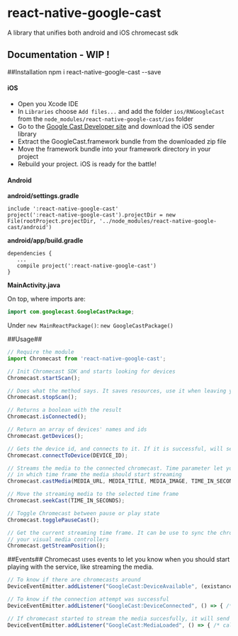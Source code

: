 # react-native-google-cast

A library that unifies both android and iOS chromecast sdk

## Documentation - WIP !

##Installation
npm i react-native-google-cast --save

#### iOS

  - Open you Xcode IDE
  - In `Libraries` choose `Add files...` and add the folder `ios/RNGoogleCast` from the `node_modules/react-native-google-cast/ios` folder
  - Go to the [Google Cast Developer site](https://developers.google.com/cast/docs/developers#libraries) and download the iOS sender library
  - Extract the GoogleCast.framework bundle from the downloaded zip file
  - Move the framework bundle into your framework directory in your project
  - Rebuild your project. iOS is ready for the battle!

#### Android

**android/settings.gradle**
```
include ':react-native-google-cast'
project(':react-native-google-cast').projectDir = new File(rootProject.projectDir, '../node_modules/react-native-google-cast/android')
```

**android/app/build.gradle**
```
dependencies {
   ...
   compile project(':react-native-google-cast')
}
```

**MainActivity.java**

On top, where imports are:
```java
import com.googlecast.GoogleCastPackage;
```

Under `new MainReactPackage()`:
`new GoogleCastPackage()`

##Usage##
```js
// Require the module
import Chromecast from 'react-native-google-cast';

// Init Chromecast SDK and starts looking for devices
Chromecast.startScan();

// Does what the method says. It saves resources, use it when leaving your current view
Chromecast.stopScan();

// Returns a boolean with the result
Chromecast.isConnected();

// Return an array of devices' names and ids
Chromecast.getDevices();

// Gets the device id, and connects to it. If it is successful, will send a broadcast
Chromecast.connectToDevice(DEVICE_ID);

// Streams the media to the connected chromecast. Time parameter let you choose
// in which time frame the media should start streaming
Chromecast.castMedia(MEDIA_URL, MEDIA_TITLE, MEDIA_IMAGE, TIME_IN_SECONDS);

// Move the streaming media to the selected time frame
Chromecast.seekCast(TIME_IN_SECONDS);

// Toggle Chromecast between pause or play state
Chromecast.togglePauseCast();

// Get the current streaming time frame. It can be use to sync the chromecast to
// your visual media controllers
Chromecast.getStreamPosition();

```
##Events##
Chromecast uses events to let you know when you should start playing with the service, like streaming the media.
```js
// To know if there are chromecasts around
DeviceEventEmitter.addListener("GoogleCast:DeviceAvailable", (existance) => console.log(existance.device_available));

// To know if the connection attempt was successful
DeviceEventEmitter.addListener("GoogleCast:DeviceConnected", () => { /* callback */ });

// If chromecast started to stream the media succesfully, it will send this event
DeviceEventEmitter.addListener("GoogleCast:MediaLoaded", () => { /* callback */ });
